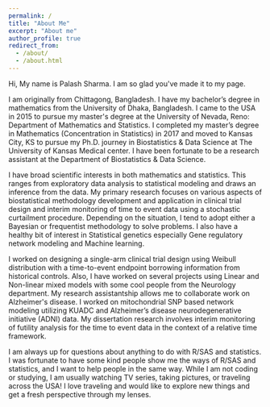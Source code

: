 ```yaml
---
permalink: /
title: "About Me"
excerpt: "About me"
author_profile: true
redirect_from: 
  - /about/
  - /about.html
---
```


Hi, My name is Palash Sharma. I am so glad you've made it to my page.

I am originally from Chittagong, Bangladesh. I have my bachelor’s degree in mathematics from the University of Dhaka, Bangladesh. I came to the USA in 2015 to pursue my master's degree at the University of Nevada, Reno: Department of Mathematics and Statistics. I completed my master’s degree in Mathematics (Concentration in Statistics) in 2017 and moved to Kansas City, KS to pursue my Ph.D. journey in Biostatistics & Data Science at The University of Kansas Medical center. I have been fortunate to be a research assistant at the Department of Biostatistics & Data Science.


I have broad scientific interests in both mathematics and statistics. This ranges from exploratory data analysis to statistical modeling and draws an inference from the data. My primary research focuses on various aspects of biostatistical methodology development and application in clinical trial design and interim monitoring of time to event data using a stochastic curtailment procedure. Depending on the situation, I tend to adopt either a Bayesian or frequentist methodology to solve problems. I also have a healthy bit of interest in Statistical genetics especially Gene regulatory network modeling and Machine learning. 


I worked on designing a single-arm clinical trial design using Weibull distribution with a time-to-event endpoint borrowing information from historical controls. Also, I have worked on several projects using Linear and Non-linear mixed models with some cool people from the Neurology department. My research assistantship allows me to collaborate work on Alzheimer's disease. I worked on mitochondrial SNP based network modeling utilizing KUADC and Alzheimer’s disease neurodegenerative initiative (ADNI) data. My dissertation research involves interim monitoring of futility analysis for the time to event data in the context of a relative time framework. 


I am always up for questions about anything to do with R/SAS and statistics. I was fortunate to have some kind people show me the ways of R/SAS and statistics, and I want to help people in the same way. While I am not coding or studying, I am usually watching TV series, taking pictures, or traveling across the USA! I love traveling and would like to explore new things and get a fresh perspective through my lenses.





